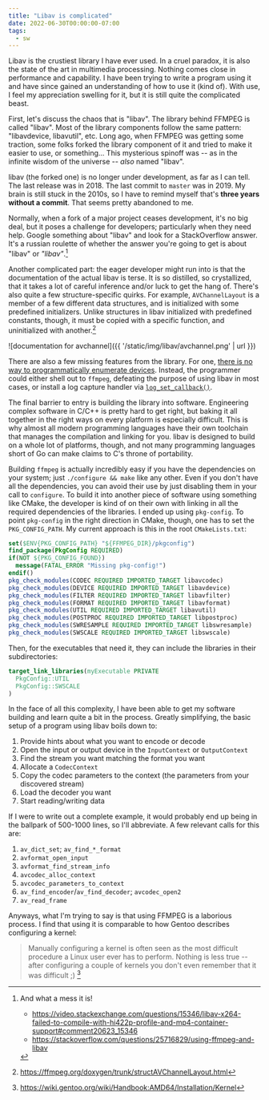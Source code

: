 ```yaml
---
title: "Libav is complicated"
date: 2022-06-30T00:00:00-07:00
tags:
  - sw
---
```


Libav is the crustiest library I have ever used. In a cruel paradox, it is also the state of the art in multimedia processing. Nothing comes close in performance and capability. I have been trying to write a program using it and have since gained an understanding of how to use it (kind of). With use, I feel my appreciation swelling for it, but it is still quite the complicated beast.

First, let's discuss the chaos that is "libav". The library behind FFMPEG is called "libav". Most of the library components follow the same pattern: "libavdevice, libavutil", etc. Long ago, when FFMPEG was getting some traction, some folks forked the library component of it and tried to make it easier to use, or something... This mysterious spinoff was -- as in the infinite wisdom of the universe -- *also* named "libav".

libav (the forked one) is no longer under development, as far as I can tell. The last release was in 2018. The last commit to `master` was in 2019. My brain is still stuck in the 2010s, so I have to remind myself that's **three years without a commit**. That seems pretty abandoned to me.

Normally, when a fork of a major project ceases development, it's no big deal, but it poses a challenge for developers; particularly when they need help. Google something about "libav" and look for a StackOverflow answer. It's a russian roulette of whether the answer you're going to get is about "libav" or *"libav"*.[^1]

Another complicated part: the eager developer might run into is that the documentation of the actual libav is terse. It is so distilled, so crystallized, that it takes a lot of careful inference and/or luck to get the hang of. There's also quite a few structure-specific quirks. For example, `AVChannelLayout` is a member of a few different data structures, and is initialized with some predefined initializers. Unlike structures in libav initialized with predefined constants, though, it must be copied with a specific function, and uninitialized with another.[^2]

![documentation for avchannel]({{ '/static/img/libav/avchannel.png' | url }})

There are also a few missing features from the library. For one, [there is no way to programmatically enumerate devices](https://trac.ffmpeg.org/wiki/DirectShow#Howtoprogrammaticallyenumeratedevices). Instead, the programmer could either shell out to `ffmpeg`, defeating the purpose of using libav in most cases, or install a log capture handler via [`log_set_callback()`](https://ffmpeg.org/doxygen/trunk/group__lavu__log.html#ga14034761faf581a8b9ed6ef19b313708).

The final barrier to entry is building the library into software. Engineering complex software in C/C++ is pretty hard to get right, but baking it all together in the right ways on every platform is especially difficult. This is why almost all modern programming languages have their own toolchain that manages the compilation and linking for you. libav is designed to build on a whole lot of platforms, though, and not many programming languages short of Go can make claims to C's throne of portability.

Building `ffmpeg` is actually incredibly easy if you have the dependencies on your system; just `./configure && make` like any other. Even if you don't have all the dependencies, you can avoid their use by just disabling them in your call to `configure`. To build it into another piece of software using something like CMake, the developer is kind of on their own with linking in all the required dependencies of the libraries. I ended up using `pkg-config`. To point `pkg-config` in the right direction in CMake, though, one has to set the `PKG_CONFIG_PATH`. My current approach is this in the root `CMakeLists.txt`:

```cmake
set($ENV{PKG_CONFIG_PATH} "${FFMPEG_DIR}/pkgconfig")
find_package(PkgConfig REQUIRED)
if(NOT ${PKG_CONFIG_FOUND})
  message(FATAL_ERROR "Missing pkg-config!")
endif()
pkg_check_modules(CODEC REQUIRED IMPORTED_TARGET libavcodec)
pkg_check_modules(DEVICE REQUIRED IMPORTED_TARGET libavdevice)
pkg_check_modules(FILTER REQUIRED IMPORTED_TARGET libavfilter)
pkg_check_modules(FORMAT REQUIRED IMPORTED_TARGET libavformat)
pkg_check_modules(UTIL REQUIRED IMPORTED_TARGET libavutil)
pkg_check_modules(POSTPROC REQUIRED IMPORTED_TARGET libpostproc)
pkg_check_modules(SWRESAMPLE REQUIRED IMPORTED_TARGET libswresample)
pkg_check_modules(SWSCALE REQUIRED IMPORTED_TARGET libswscale)
```

Then, for the executables that need it, they can include the libraries in their subdirectories:

```cmake
target_link_libraries(myExecutable PRIVATE
  PkgConfig::UTIL
  PkgConfig::SWSCALE
)
```

In the face of all this complexity, I have been able to get my software building and learn quite a bit in the process. Greatly simplifying, the basic setup of a program using libav boils down to:

1. Provide hints about what you want to encode or decode
2. Open the input or output device in the `InputContext` or `OutputContext`
3. Find the stream you want matching the format you want
4. Allocate a `CodecContext`
5. Copy the codec parameters to the context (the parameters from
   your discovered stream)
6. Load the decoder you want
7. Start reading/writing data

If I were to write out a complete example, it would probably end up being in the ballpark of 500-1000 lines, so I'll abbreviate. A few relevant calls for this are:

1. `av_dict_set`; `av_find_*_format`
2. `avformat_open_input`
3. `avformat_find_stream_info`
4. `avcodec_alloc_context`
5. `avcodec_parameters_to_context`
6. `av_find_encoder`/`av_find_decoder`; `avcodec_open2`
7. `av_read_frame`

Anyways, what I'm trying to say is that using FFMPEG is a laborious process. I find that using it is comparable to how Gentoo describes configuring a kernel:

> Manually configuring a kernel is often seen as the most difficult procedure a Linux user ever has to perform. Nothing is less true -- after configuring a couple of kernels you don't even remember that it was difficult ;) [^3]

[^1]: And what a mess it is!
    - https://video.stackexchange.com/questions/15346/libav-x264-failed-to-compile-with-hi422p-profile-and-mp4-container-support#comment20623_15346
    - https://stackoverflow.com/questions/25716829/using-ffmpeg-and-libav
[^2]: https://ffmpeg.org/doxygen/trunk/structAVChannelLayout.html
[^3]: https://wiki.gentoo.org/wiki/Handbook:AMD64/Installation/Kernel
